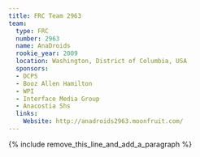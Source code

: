 ```yaml
---
title: FRC Team 2963
team:
  type: FRC
  number: 2963
  name: AnaDroids
  rookie_year: 2009
  location: Washington, District of Columbia, USA
  sponsors:
  - DCPS
  - Booz Allen Hamilton
  - WPI
  - Interface Media Group
  - Anacostia Shs
  links:
    Website: http://anadroids2963.moonfruit.com/
---
```


{% include remove_this_line_and_add_a_paragraph %}